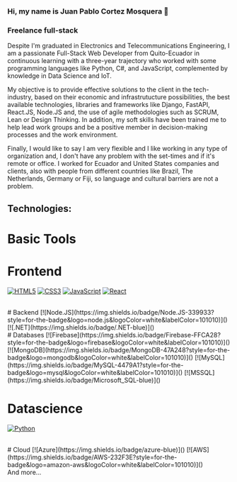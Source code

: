 ### Hi, my name is Juan Pablo Cortez Mosquera 👋
### Freelance full-stack

Despite I'm graduated in Electronics and Telecommunications Engineering, I am a passionate Full-Stack Web Developer from Quito-Ecuador in continuous learning with a three-year trajectory who worked with some programming languages like Python, C#, and JavaScript, complemented by knowledge in Data Science and IoT.

My objective is to provide effective solutions to the client in the tech-industry, based on their economic and infrastrutucture possibilities, the best available technologies, libraries and frameworks like Django, FastAPI, React.JS, Node.JS and, the use of agile methodologies such as SCRUM, Lean or Design Thinking. In addition, my soft skills have been trained me to help lead work groups and be a positive member in decision-making processes and the work environment.

Finally, I would like to say I am very flexible and I like working in any type of organization and, I don't have any problem with the set-times and if it's remote or office. I worked for Ecuador and United States companies and clients, also with people from different countries like Brazil, The Netherlands, Germany or Fiji, so language and cultural barriers are not a problem.


## Technologies:
# Basic Tools

# Frontend
[![HTML5](https://img.shields.io/badge/HTML5-blue)]()
[![CSS3](https://img.shields.io/badge/CSS3-blue)]()
[![JavaScript](https://img.shields.io/badge/JavaScript-F7DF1E?style=for-the-badge&logo=javascript&logoColor=white&labelColor=101010)]()
[![React](https://img.shields.io/badge/-ReactJs-61DAFB?logo=react&logoColor=white&style=for-the-badge)]()

</br>
# Backend
[![Node.JS](https://img.shields.io/badge/Node.JS-339933?style=for-the-badge&logo=node.js&logoColor=white&labelColor=101010)]()
[![.NET](https://img.shields.io/badge/.NET-blue)]()

</br>
# Databases
[![Firebase](https://img.shields.io/badge/Firebase-FFCA28?style=for-the-badge&logo=firebase&logoColor=white&labelColor=101010)]()
[![MongoDB](https://img.shields.io/badge/MongoDB-47A248?style=for-the-badge&logo=mongodb&logoColor=white&labelColor=101010)]()
[![MySQL](https://img.shields.io/badge/MySQL-4479A1?style=for-the-badge&logo=mysql&logoColor=white&labelColor=101010)]()
[![MSSQL](https://img.shields.io/badge/Microsoft_SQL-blue)]()

# Datascience
[![Python](https://img.shields.io/badge/Python-yellow?style=for-the-badge&logo=python&logoColor=white&labelColor=101010)]()

</br>
# Cloud
[![Azure](https://img.shields.io/badge/azure-blue)]()
[![AWS](https://img.shields.io/badge/AWS-232F3E?style=for-the-badge&logo=amazon-aws&logoColor=white&labelColor=101010)]()

</br>
And more...


<!--
**JuanpaCortez93/JuanpaCortez93** is a ✨ _special_ ✨ repository because its `README.md` (this file) appears on your GitHub profile.

Here are some ideas to get you started:

- 🔭 I’m currently working on ...
- 🌱 I’m currently learning ...
- 👯 I’m looking to collaborate on ...
- 🤔 I’m looking for help with ...
- 💬 Ask me about ...
- 📫 How to reach me: ...
- 😄 Pronouns: ...
- ⚡ Fun fact: ...
-->

